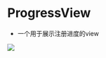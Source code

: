 # ProgressView
* 一个用于展示注册进度的view <br /> 

![](https://raw.githubusercontent.com/jiang111/ProgressView/master/art/6.gif)
